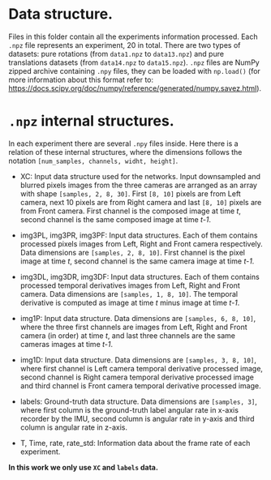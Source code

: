 
# Data structure.

Files in this folder contain all the experiments information processed. Each `.npz` file represents an experiment, 20 in total.
There are two types of datasets: pure rotations (from `data1.npz` to `data13.npz`) and pure translations datasets (from `data14.npz`
to `data15.npz`). `.npz` files are NumPy zipped archive containing `.npy` files, they can be loaded with `np.load()` (for more 
information about this format refer to: https://docs.scipy.org/doc/numpy/reference/generated/numpy.savez.html).

# `.npz` internal structures.

In each experiment there are several `.npy` files inside. Here there is a relation of these internal structures, where the dimensions follows the notation `[num_samples, channels, widht, height]`.
- XC: 
Input data structure used for the networks. Input downsampled and blurred pixels images from the three cameras are arranged as an array with shape `[samples, 2, 8, 30]`. First `[8, 10]` pixels are from Left camera, next 10 pixels are from
Right camera and last `[8, 10]` pixels are from Front camera. First channel is the composed image at time *t*, second channel is
the same composed image at time *t-1*.

- img3PL, img3PR, img3PF:
Input data structures. Each of them contains processed pixels images from Left, Right and Front camera respectively. Data dimensions are `[samples, 2, 8, 10]`.
First channel is the pixel image at time *t*, second channel is the same camera image at time *t-1*.

- img3DL, img3DR, img3DF:
Input data structures. Each of them contains processed temporal derivatives images from Left, Right and Front camera. Data dimensions are `[samples, 1, 8, 10]`.
The temporal derivative is computed as image at time *t* minus image at time *t-1*.

- img1P:
Input data structure. Data dimensions are `[samples, 6, 8, 10]`, where the three first channels are images from Left, Right and Front camera (in order) at time *t*,
and last three channels are the same cameras images at time *t-1*.

- img1D:
Input data structure. Data dimensions are `[samples, 3, 8, 10]`, where first channel is Left camera temporal derivative processed image, 
second channel is Right camera temporal derivative processed image and third channel is Front camera temporal derivative processed image.

- labels:
Ground-truth data structure. Data dimensions are `[samples, 3]`, where first column is the ground-truth label angular rate in x-axis recorder by the IMU,
second column is angular rate in y-axis and third column is angular rate in z-axis.

- T, Time, rate, rate_std:
Information data about the frame rate of each experiment.

**In this work we only use `XC` and `labels` data.**
